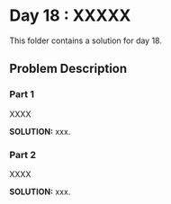 # Day 18 : XXXXX

This folder contains a solution for day 18.

## Problem Description

### Part 1

XXXX


**SOLUTION:** xxx.

### Part 2

XXXX


**SOLUTION:** xxx.
